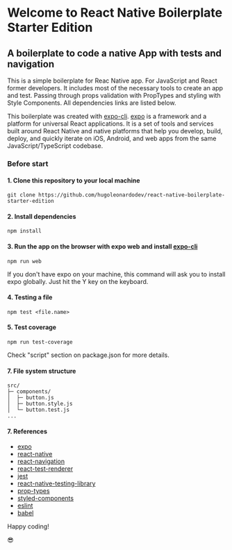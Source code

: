 # Welcome to React Native Boilerplate Starter Edition

## A boilerplate to code a native App with tests and navigation

This is a simple boilerplate for Reac Native app. For JavaScript and React former developers. It includes most of the necessary tools to create an app and test. Passing through props validation with PropTypes and styling with Style Components. All dependencies links are listed below.

This boilerplate was created with [expo-cli]('https://docs.expo.io/workflow/expo-cli/'). [expo]('https://docs.expo.io/') is a framework and a platform for universal React applications. It is a set of tools and services built around React Native and native platforms that help you develop, build, deploy, and quickly iterate on iOS, Android, and web apps from the same JavaScript/TypeScript codebase.

### Before start

#### 1. Clone this repository to your local machine

`git clone https://github.com/hugoleonardodev/react-native-boilerplate-starter-edition`

#### 2. Install dependencies

`npm install`

#### 3. Run the app on the browser with expo web and install [expo-cli]('https://docs.expo.io/workflow/expo-cli/')

`npm run web`

If you don't have expo on your machine, this command will ask you to install expo globally. Just hit the Y key on the keyboard.

#### 4. Testing a file

`npm test <file.name>`

#### 5. Test coverage

`npm run test-coverage`

Check "script" section on package.json for more details.

#### 7. File system structure

```
src/
├─ components/
│  ├─ button.js
│  ├─ button.style.js
│  └─ button.test.js
...
```

#### 7. References

* [expo]('https://docs.expo.io/')
* [react-native]('https://reactnative.dev/')
* [react-navigation]('https://reactnavigation.org/')
* [react-test-renderer]('https://www.npmjs.com/package/react-test-renderer/v/16.13.0')
* [jest]('https://jestjs.io/')
* [react-native-testing-library]('https://callstack.github.io/react-native-testing-library/')
* [prop-types]('https://www.npmjs.com/package/prop-types')
* [styled-components]('https://styled-components.com/')
* [eslint]('https://eslint.org/')
* [babel]('https://babeljs.io/')

Happy coding!

😎
